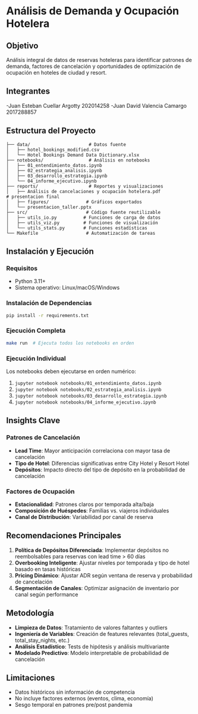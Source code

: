# Análisis de Demanda y Ocupación Hotelera

## Objetivo
Análisis integral de datos de reservas hoteleras para identificar patrones de demanda, factores de cancelación y oportunidades de optimización de ocupación en hoteles de ciudad y resort.

## Integrantes
-Juan Esteban Cuellar Argotty 202014258
-Juan David Valencia Camargo 2017288857

## Estructura del Proyecto

```
├── data/                      # Datos fuente
│   ├── hotel_bookings_modified.csv
│   └── Hotel Bookings Demand Data Dictionary.xlsx
├── notebooks/                 # Análisis en notebooks
│   ├── 01_entendimiento_datos.ipynb
│   ├── 02_estrategia_analisis.ipynb
│   ├── 03_desarrollo_estrategia.ipynb
│   └── 04_informe_ejecutivo.ipynb
├── reports/                   # Reportes y visualizaciones
│   ├── Análisis de cancelaciones y ocupación hotelera.pdf              # presentacion final
│   ├── figures/              # Gráficos exportados
│   └── presentacion_taller.pptx
├── src/                      # Código fuente reutilizable
│   ├── utils_io.py          # Funciones de carga de datos
│   ├── utils_viz.py         # Funciones de visualización
│   └── utils_stats.py       # Funciones estadísticas
└── Makefile                  # Automatización de tareas
```

## Instalación y Ejecución

### Requisitos
- Python 3.11+
- Sistema operativo: Linux/macOS/Windows

### Instalación de Dependencias
```bash
pip install -r requirements.txt
```

### Ejecución Completa
```bash
make run  # Ejecuta todos los notebooks en orden
```

### Ejecución Individual
Los notebooks deben ejecutarse en orden numérico:
1. `jupyter notebook notebooks/01_entendimiento_datos.ipynb`
2. `jupyter notebook notebooks/02_estrategia_analisis.ipynb`
3. `jupyter notebook notebooks/03_desarrollo_estrategia.ipynb`
4. `jupyter notebook notebooks/04_informe_ejecutivo.ipynb`

## Insights Clave

### Patrones de Cancelación
- **Lead Time**: Mayor anticipación correlaciona con mayor tasa de cancelación
- **Tipo de Hotel**: Diferencias significativas entre City Hotel y Resort Hotel
- **Depósitos**: Impacto directo del tipo de depósito en la probabilidad de cancelación

### Factores de Ocupación
- **Estacionalidad**: Patrones claros por temporada alta/baja
- **Composición de Huéspedes**: Familias vs. viajeros individuales
- **Canal de Distribución**: Variabilidad por canal de reserva

## Recomendaciones Principales

1. **Política de Depósitos Diferenciada**: Implementar depósitos no reembolsables para reservas con lead time > 60 días
2. **Overbooking Inteligente**: Ajustar niveles por temporada y tipo de hotel basado en tasas históricas
3. **Pricing Dinámico**: Ajustar ADR según ventana de reserva y probabilidad de cancelación
4. **Segmentación de Canales**: Optimizar asignación de inventario por canal según performance

## Metodología

- **Limpieza de Datos**: Tratamiento de valores faltantes y outliers
- **Ingeniería de Variables**: Creación de features relevantes (total_guests, total_stay_nights, etc.)
- **Análisis Estadístico**: Tests de hipótesis y análisis multivariante
- **Modelado Predictivo**: Modelo interpretable de probabilidad de cancelación

## Limitaciones

- Datos históricos sin información de competencia
- No incluye factores externos (eventos, clima, economía)
- Sesgo temporal en patrones pre/post pandemia
